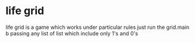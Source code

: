 # life grid
life grid is a game which works under particular rules
just run the grid.main b passing any list of list which include only 1's and 0's
